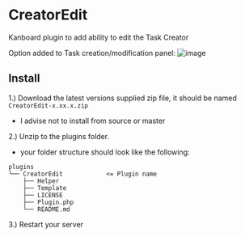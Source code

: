 # CreatorEdit
Kanboard plugin to add ability to edit the Task Creator

Option added to Task creation/modification panel:
![image](https://user-images.githubusercontent.com/26339368/96908707-ff76d980-146a-11eb-8334-2cb6ac63ea22.png)

## Install

1.) Download the latest versions supplied zip file, it should be named `CreatorEdit-x.xx.x.zip`
  - I advise not to install from source or master

2.) Unzip to the plugins folder.
  - your folder structure should look like the following:
```
plugins
└── CreatorEdit            <= Plugin name
    ├── Helper  
    ├── Template
    ├── LICENSE
    ├── Plugin.php   
    └── README.md
```

3.) Restart your server
